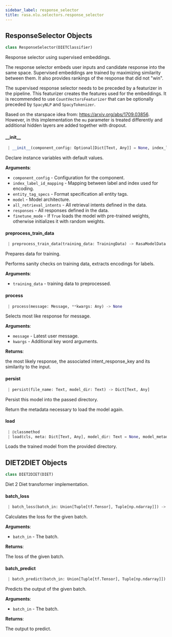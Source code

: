 ```yaml
---
sidebar_label: response_selector
title: rasa.nlu.selectors.response_selector
---
```


## ResponseSelector Objects

```python
class ResponseSelector(DIETClassifier)
```

Response selector using supervised embeddings.

The response selector embeds user inputs
and candidate response into the same space.
Supervised embeddings are trained by maximizing similarity between them.
It also provides rankings of the response that did not &quot;win&quot;.

The supervised response selector needs to be preceded by
a featurizer in the pipeline.
This featurizer creates the features used for the embeddings.
It is recommended to use ``CountVectorsFeaturizer`` that
can be optionally preceded by ``SpacyNLP`` and ``SpacyTokenizer``.

Based on the starspace idea from: https://arxiv.org/abs/1709.03856.
However, in this implementation the `mu` parameter is treated differently
and additional hidden layers are added together with dropout.

#### \_\_init\_\_

```python
 | __init__(component_config: Optional[Dict[Text, Any]] = None, index_label_id_mapping: Optional[Dict[int, Text]] = None, entity_tag_specs: Optional[List[EntityTagSpec]] = None, model: Optional[RasaModel] = None, all_retrieval_intents: Optional[List[Text]] = None, responses: Optional[Dict[Text, List[Dict[Text, Any]]]] = None, finetune_mode: bool = False) -> None
```

Declare instance variables with default values.

**Arguments**:

- `component_config` - Configuration for the component.
- `index_label_id_mapping` - Mapping between label and index used for encoding.
- `entity_tag_specs` - Format specification all entity tags.
- `model` - Model architecture.
- `all_retrieval_intents` - All retrieval intents defined in the data.
- `responses` - All responses defined in the data.
- `finetune_mode` - If `True` loads the model with pre-trained weights,
  otherwise initializes it with random weights.

#### preprocess\_train\_data

```python
 | preprocess_train_data(training_data: TrainingData) -> RasaModelData
```

Prepares data for training.

Performs sanity checks on training data, extracts encodings for labels.

**Arguments**:

- `training_data` - training data to preprocessed.

#### process

```python
 | process(message: Message, **kwargs: Any) -> None
```

Selects most like response for message.

**Arguments**:

- `message` - Latest user message.
- `kwargs` - Additional key word arguments.
  

**Returns**:

  the most likely response, the associated intent_response_key and its
  similarity to the input.

#### persist

```python
 | persist(file_name: Text, model_dir: Text) -> Dict[Text, Any]
```

Persist this model into the passed directory.

Return the metadata necessary to load the model again.

#### load

```python
 | @classmethod
 | load(cls, meta: Dict[Text, Any], model_dir: Text = None, model_metadata: Metadata = None, cached_component: Optional["ResponseSelector"] = None, **kwargs: Any, ,) -> "ResponseSelector"
```

Loads the trained model from the provided directory.

## DIET2DIET Objects

```python
class DIET2DIET(DIET)
```

Diet 2 Diet transformer implementation.

#### batch\_loss

```python
 | batch_loss(batch_in: Union[Tuple[tf.Tensor], Tuple[np.ndarray]]) -> tf.Tensor
```

Calculates the loss for the given batch.

**Arguments**:

- `batch_in` - The batch.
  

**Returns**:

  The loss of the given batch.

#### batch\_predict

```python
 | batch_predict(batch_in: Union[Tuple[tf.Tensor], Tuple[np.ndarray]]) -> Dict[Text, Union[tf.Tensor, Dict[Text, tf.Tensor]]]
```

Predicts the output of the given batch.

**Arguments**:

- `batch_in` - The batch.
  

**Returns**:

  The output to predict.

